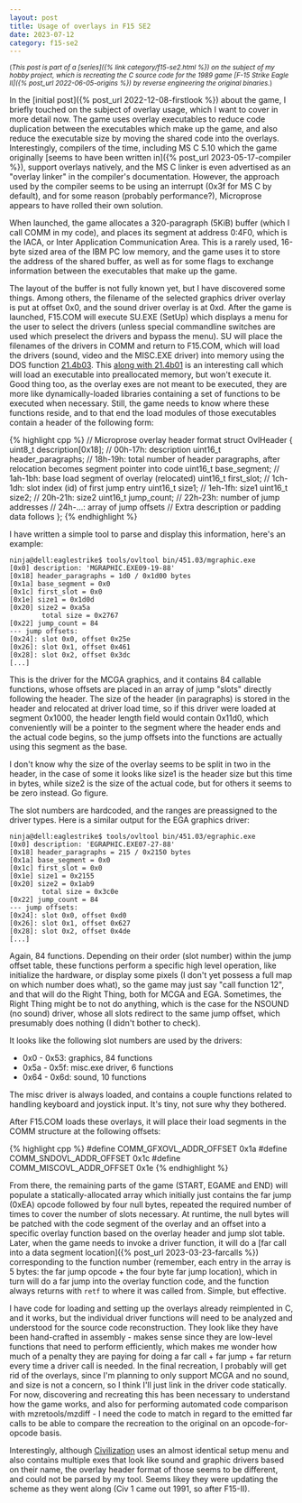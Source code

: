 ```yaml
---
layout: post
title: Usage of overlays in F15 SE2
date: 2023-07-12
category: f15-se2
---
```

<small>(_This post is part of a [series]({% link category/f15-se2.html %}) on the subject of my hobby project, which is recreating the C source code for the 1989 game [F-15 Strike Eagle II]({% post_url 2022-06-05-origins %}) by reverse engineering the original binaries._)</small>

In the [initial post]({% post_url 2022-12-08-firstlook %}) about the game, I briefly touched on the subject of overlay usage, which I want to cover in more detail now. The game uses overlay executables to reduce code duplication between the executables which make up the game, and also reduce the executable size by moving the shared code into the overlays. Interestingly, compilers of the time, including MS C 5.10 which the game originally [seems to have been written in]({% post_url 2023-05-17-compiler %}), support overlays natively, and the MS C linker is even advertised as an "overlay linker" in the compiler's documentation. However, the approach used by the compiler seems to be using an interrupt (0x3f for MS C by default), and for some reason (probably performance?), Microprose appears to have rolled their own solution.

When launched, the game allocates a 320-paragraph (5KiB) buffer (which I call COMM in my code), and places its segment at address 0:4F0, which is the IACA, or Inter Application Communication Area. This is a rarely used, 16-byte sized area of the IBM PC low memory, and the game uses it to store the address of the shared buffer, as well as for some flags to exchange information between the executables that make up the game.

The layout of the buffer is not fully known yet, but I have discovered some things. Among others, the filename of the selected graphics driver overlay is put at offset 0x0, and the sound driver overlay is at 0xd. After the game is launched, F15.COM will execute SU.EXE (SetUp) which displays a menu for the user to select the drivers (unless special commandline switches are used which preselect the drivers and bypass the menu). SU will place the filenames of the drivers in COMM and return to F15.COM, which will load the drivers (sound, video and the MISC.EXE driver) into memory using the DOS function [21.4b03](https://fd.lod.bz/rbil/interrup/dos_kernel/214b.html). This [along with 21.4b01](https://retrocomputing.stackexchange.com/questions/25736/how-can-i-properly-execute-and-clean-up-after-a-dos-mz-executable-loaded-into-me) is an interesting call which will load an executable into preallocated memory, but won't execute it. Good thing too, as the overlay exes are not meant to be executed, they are more like dynamically-loaded libraries containing a set of functions to be executed when necessary. Still, the game needs to know where these functions reside, and to that end the load modules of those executables contain a header of the following form:

{% highlight cpp %}
// Microprose overlay header format
struct OvlHeader {
    uint8_t description[0x18]; // 00h-17h: description
    uint16_t header_paragraphs; // 18h-19h: total number of header paragraphs, after relocation becomes segment pointer into code
    uint16_t base_segment; // 1ah-1bh: base load segment of overlay (relocated)
    uint16_t first_slot; // 1ch-1dh: slot index (id) of first jump entry 
    uint16_t size1; // 1eh-1fh: size1
    uint16_t size2; // 20h-21h: size2
    uint16_t jump_count; // 22h-23h: number of jump addresses 
    // 24h-...: array of jump offsets
    // Extra description or padding data follows
};
{% endhighlight %}

I have written a simple tool to parse and display this information, here's an example:

```
ninja@dell:eaglestrike$ tools/ovltool bin/451.03/mgraphic.exe
[0x0] description: 'MGRAPHIC.EXE09-19-88'
[0x18] header_paragraphs = 1d0 / 0x1d00 bytes
[0x1a] base_segment = 0x0
[0x1c] first_slot = 0x0
[0x1e] size1 = 0x1d0d
[0x20] size2 = 0xa5a
        total size = 0x2767
[0x22] jump_count = 84
--- jump offsets:
[0x24]: slot 0x0, offset 0x25e
[0x26]: slot 0x1, offset 0x461
[0x28]: slot 0x2, offset 0x3dc
[...]
```

This is the driver for the MCGA graphics, and it contains 84 callable functions, whose offsets are placed in an array of jump "slots" directly following the header. The size of the header (in paragraphs) is stored in the header and relocated at driver load time, so if this driver were loaded at segment 0x1000, the header length field would contain 0x11d0, which conveniently will be a pointer to the segment where the header ends and the actual code begins, so the jump offsets into the functions are actually using this segment as the base.

I don't know why the size of the overlay seems to be split in two in the header, in the case of some it looks like size1 is the header size but this time in bytes, while size2 is the size of the actual code, but for others it seems to be zero instead. Go figure.

The slot numbers are hardcoded, and the ranges are preassigned to the driver types. Here is a similar output for the EGA graphics driver:

```
ninja@dell:eaglestrike$ tools/ovltool bin/451.03/egraphic.exe
[0x0] description: 'EGRAPHIC.EXE07-27-88'
[0x18] header_paragraphs = 215 / 0x2150 bytes
[0x1a] base_segment = 0x0
[0x1c] first_slot = 0x0
[0x1e] size1 = 0x2155
[0x20] size2 = 0x1ab9
        total size = 0x3c0e
[0x22] jump_count = 84
--- jump offsets:
[0x24]: slot 0x0, offset 0xd0
[0x26]: slot 0x1, offset 0x627
[0x28]: slot 0x2, offset 0x4de
[...]
```

Again, 84 functions. Depending on their order (slot number) within the jump offset table, these functions perform a specific high level operation, like initialize the hardware, or display some pixels (I don't yet possess a full map on which number does what), so the game may just say "call function 12", and that will do the Right Thing, both for MCGA and EGA. Sometimes, the Right Thing might be to not do anything, which is the case for the NSOUND (no sound) driver, whose all slots redirect to the same jump offset, which presumably does nothing (I didn't bother to check).

It looks like the following slot numbers are used by the drivers:
- 0x0 - 0x53: graphics, 84 functions
- 0x5a - 0x5f: misc.exe driver, 6 functions
- 0x64 - 0x6d: sound, 10 functions

The misc driver is always loaded, and contains a couple functions related to handling keyboard and joystick input. It's tiny, not sure why they bothered.

After F15.COM loads these overlays, it will place their load segments in the COMM structure at the following offsets:

{% highlight cpp %}
#define COMM_GFXOVL_ADDR_OFFSET 0x1a
#define COMM_SNDOVL_ADDR_OFFSET 0x1c
#define COMM_MISCOVL_ADDR_OFFSET 0x1e
{% endhighlight %}

From there, the remaining parts of the game (START, EGAME and END) will populate a statically-allocated array which initially just contains the far jump (0xEA) opcode followed by four null bytes, repeated the required number of times to cover the number of slots necessary. At runtime, the null bytes will be patched with the code segment of the overlay and an offset into a specific overlay function based on the overlay header and jump slot table. Later, when the game needs to invoke a driver function, it will do a [far call into a data segment location]({% post_url 2023-03-23-farcalls %}) corresponding to the function number (remember, each entry in the array is 5 bytes: the far jump opcode + the four byte far jump location), which in turn will do a far jump into the overlay function code, and the function always returns with `retf` to where it was called from. Simple, but effective.

I have code for loading and setting up the overlays already reimplented in C, and it works, but the individual driver functions will need to be analyzed and understood for the source code reconstruction. They look like they have been hand-crafted in assembly - makes sense since they are low-level functions that need to perform efficiently, which makes me wonder how much of a penalty they are paying for doing a far call + far jump + far return every time a driver call is needed. In the final recreation, I probably will get rid of the overlays, since I'm planning to only support MCGA and no sound, and size is not a concern, so I think I'll just link in the driver code statically. For now, discovering and recreating this has been necessary to understand how the game works, and also for performing automated code comparison with mzretools/mzdiff - I need the code to match in regard to the emitted far calls to be able to compare the recreation to the original on an opcode-for-opcode basis.

Interestingly, although [Civilization](https://en.wikipedia.org/wiki/Civilization_(video_game)) uses an almost identical setup menu and also contains multiple exes that look like sound and graphic drivers based on their name, the overlay header format of those seems to be different, and could not be parsed by my tool. Seems likey they were updating the scheme as they went along (Civ 1 came out 1991, so after F15-II).